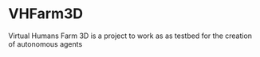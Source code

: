 # VHFarm3D
Virtual Humans Farm 3D is a project to work as as testbed for the creation of autonomous agents 
